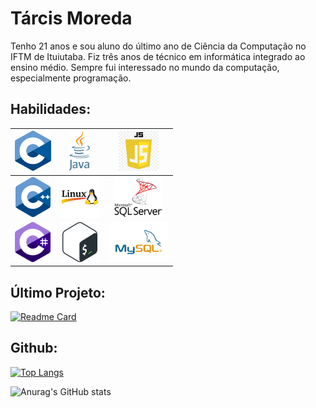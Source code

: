 # Tárcis Moreda

Tenho 21 anos e sou aluno do último ano de Ciência da Computação no IFTM de Ituiutaba. Fiz três anos de técnico em informática integrado ao ensino médio. Sempre fui interessado no mundo da computação, especialmente programação.

## Habilidades:

|<img height="64" src="Images/C.png"/>|<img height="64" src="Images/Java.png"/>|<img height="64" src="Images/JS.png"/>|
|:---:|:---:|:---:|
|<img height="64" src="Images/C++.png"/>|<img height="64" src="Images/Linux.png"/>|<img height="64" src="Images/SQL.png"/>|
|<img height="64" src="Images/CS.png"/>|<img height="64" src="Images/Bash.png"/>|<img height="64" src="Images/MySQL.png"/>|

## Último Projeto:

[![Readme Card](https://github-readme-stats.vercel.app/api/pin/?username=TarcisMoreda&repo=OdeCpp&theme=tokyonight&locale=pt-br&hide_border=false)](https://github.com/TarcisMoreda/Game-Of-Life-Raylib)

## Github:

[![Top Langs](https://github-readme-stats.vercel.app/api/top-langs/?username=TarcisMoreda&theme=tokyonight&locale=pt-br&hide_border=false)](https://github.com/TarcisMoreda)

![Anurag's GitHub stats](https://github-readme-stats.vercel.app/api?username=TarcisMoreda&theme=tokyonight&locale=pt-br&hide_border=false)

